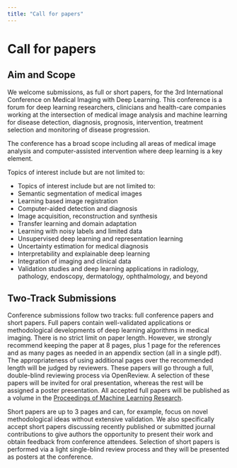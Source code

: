 ```yaml
---
title: "Call for papers"
---
```


# Call for papers

## Aim and Scope

We welcome submissions, as full or short papers, for the 3rd International Conference on Medical Imaging with Deep Learning. This conference is a forum for deep learning researchers, clinicians and health-care companies working at the intersection of medical image analysis and machine learning for disease detection, diagnosis, prognosis, intervention, treatment selection and monitoring of disease progression.

The conference has a broad scope including all areas of medical image analysis and computer-assisted intervention where deep learning is a key element.

Topics of interest include but are not limited to:

* Topics of interest include but are not limited to:
* Semantic segmentation of medical images
* Learning based image registration
* Computer-aided detection and diagnosis
* Image acquisition, reconstruction and synthesis
* Transfer learning and domain adaptation
* Learning with noisy labels and limited data
* Unsupervised deep learning and representation learning
* Uncertainty estimation for medical diagnosis
* Interpretability and explainable deep learning
* Integration of imaging and clinical data
* Validation studies and deep learning applications in radiology, pathology, endoscopy, dermatology, ophthalmology, and beyond

## Two-Track Submissions

Conference submissions follow two tracks: full conference papers and short papers. Full papers contain well-validated applications or methodological developments of deep learning algorithms in medical imaging. There is no strict limit on paper length. However, we strongly recommend keeping the paper at 8 pages, plus 1 page for the references and as many pages as needed in an appendix section (all in a single pdf). The appropriateness of using additional pages over the recommended length will be judged by reviewers. These papers will go through a full, double-blind reviewing process via OpenReview. A selection of these papers will be invited for oral presentation, whereas the rest will be assigned a poster presentation. All accepted full papers will be published as a volume in the [Proceedings of Machine Learning Research](http://proceedings.mlr.press/).

Short papers are up to 3 pages and can, for example, focus on novel methodological ideas without extensive validation. We also specifically accept short papers discussing recently published or submitted journal contributions to give authors the opportunity to present their work and obtain feedback from conference attendees. Selection of short papers is performed via a light single-blind review process and they will be presented as posters at the conference.
